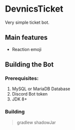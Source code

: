 DevnicsTicket
========

Very simple ticket bot.

## Main features

- Reaction emoji

## Building the Bot
### Prerequisites:
1. MySQL or MariaDB Database
2. Discord Bot token
3. JDK 8+
### Building
> gradlew shadowJar
